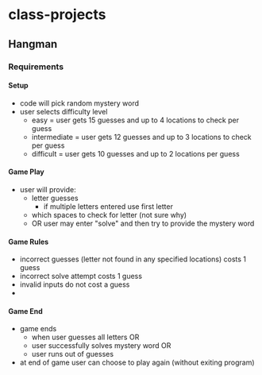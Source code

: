 # class-projects
## Hangman
### Requirements
#### Setup
* code will pick random mystery word
* user selects difficulty level
  * easy         = user gets 15 guesses and up to 4 locations to check per guess
  * intermediate = user gets 12 guesses and up to 3 locations to check per guess
  * difficult    = user gets 10 guesses and up to 2 locations per guess

#### Game Play
* user will provide:
  * letter guesses
    * if multiple letters entered use first letter 
  * which spaces to check for letter (not sure why) 
  * OR user may enter "solve" and then try to provide the mystery word

#### Game Rules
* incorrect guesses (letter not found in any specified locations) costs 1 guess
* incorrect solve attempt costs 1 guess
* invalid inputs do not cost a guess
*
#### Game End
* game ends 
  * when user guesses all letters OR
  * user successfully solves mystery word OR
  * user runs out of guesses
* at end of game user can choose to play again (without exiting program)
 
